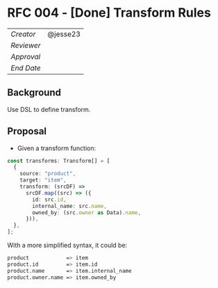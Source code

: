 # RFC 004 - [Done] Transform Rules

|            |          |
| ---------- | -------- |
| _Creator_  | @jesse23 |
| _Reviewer_ |          |
| _Approval_ |          |
| _End Date_ |          |

## Background

Use DSL to define transform.

## Proposal

- Given a transform function:

```typescript
const transforms: Transform[] = [
  {
    source: "product",
    target: "item",
    transform: (srcDF) =>
      srcDF.map((src) => ({
        id: src.id,
        internal_name: src.name,
        owned_by: (src.owner as Data).name,
      })),
  },
];
```

With a more simplified syntax, it could be:

```sh
product            => item
product.id         => item.id
product.name       => item.internal_name
product.owner.name => item.owned_by
```
